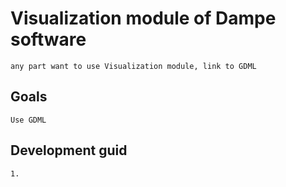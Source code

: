 
#   Visualization module of Dampe software

    any part want to use Visualization module, link to GDML

##  Goals

    Use GDML

##  Development guid

    1. 


